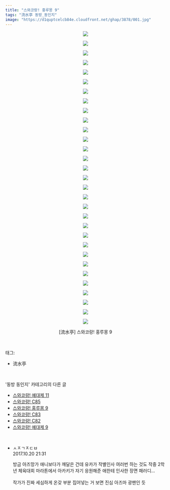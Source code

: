 ```yaml
---
title: "스와코랑! 홍루몽 9"
tags: "流水亭 동방_동인지"
image: "https://d1quptcelcb84e.cloudfront.net/ghap/3878/001.jpg"
---
```

<div class="article">
<p style="text-align: center; clear: none; float: none;"><img src="{{ site.imgserver8 }}/ghap/3878/001.jpg"/></p>
<p style="text-align: center; clear: none; float: none;"><img src="{{ site.imgserver8 }}/ghap/3878/002.jpg"/></p>
<p style="text-align: center; clear: none; float: none;"><img src="{{ site.imgserver8 }}/ghap/3878/003.jpg"/></p>
<p style="text-align: center; clear: none; float: none;"><img src="{{ site.imgserver8 }}/ghap/3878/004.jpg"/></p>
<p style="text-align: center; clear: none; float: none;"><img src="{{ site.imgserver8 }}/ghap/3878/005.jpg"/></p>
<p style="text-align: center; clear: none; float: none;"><img src="{{ site.imgserver8 }}/ghap/3878/006.jpg"/></p>
<p style="text-align: center; clear: none; float: none;"><img src="{{ site.imgserver8 }}/ghap/3878/007.jpg"/></p>
<p style="text-align: center; clear: none; float: none;"><img src="{{ site.imgserver8 }}/ghap/3878/008.jpg"/></p>
<p style="text-align: center; clear: none; float: none;"><img src="{{ site.imgserver8 }}/ghap/3878/009.jpg"/></p>
<p style="text-align: center; clear: none; float: none;"><img src="{{ site.imgserver8 }}/ghap/3878/010.jpg"/></p>
<p style="text-align: center; clear: none; float: none;"><img src="{{ site.imgserver8 }}/ghap/3878/011.jpg"/></p>
<p style="text-align: center; clear: none; float: none;"><img src="{{ site.imgserver8 }}/ghap/3878/012.jpg"/></p>
<p style="text-align: center; clear: none; float: none;"><img src="{{ site.imgserver8 }}/ghap/3878/013.jpg"/></p>
<p style="text-align: center; clear: none; float: none;"><img src="{{ site.imgserver8 }}/ghap/3878/014.jpg"/></p>
<p style="text-align: center; clear: none; float: none;"><img src="{{ site.imgserver8 }}/ghap/3878/015.jpg"/></p>
<p style="text-align: center; clear: none; float: none;"><img src="{{ site.imgserver8 }}/ghap/3878/016.jpg"/></p>
<p style="text-align: center; clear: none; float: none;"><img src="{{ site.imgserver8 }}/ghap/3878/017.jpg"/></p>
<p style="text-align: center; clear: none; float: none;"><img src="{{ site.imgserver8 }}/ghap/3878/018.jpg"/></p>
<p style="text-align: center; clear: none; float: none;"><img src="{{ site.imgserver8 }}/ghap/3878/019.jpg"/></p>
<p style="text-align: center; clear: none; float: none;"><img src="{{ site.imgserver8 }}/ghap/3878/020.jpg"/></p>
<p style="text-align: center; clear: none; float: none;"><img src="{{ site.imgserver8 }}/ghap/3878/021.jpg"/></p>
<p style="text-align: center; clear: none; float: none;"><img src="{{ site.imgserver8 }}/ghap/3878/022.jpg"/></p>
<p style="text-align: center; clear: none; float: none;"><img src="{{ site.imgserver8 }}/ghap/3878/023.jpg"/></p>
<p style="text-align: center; clear: none; float: none;"><img src="{{ site.imgserver8 }}/ghap/3878/024.jpg"/></p>
<p style="text-align: center; clear: none; float: none;"><img src="{{ site.imgserver8 }}/ghap/3878/025.jpg"/></p>
<p style="text-align: center; clear: none; float: none;"><img src="{{ site.imgserver8 }}/ghap/3878/026.jpg"/></p>
<p style="text-align: center; clear: none; float: none;"><img src="{{ site.imgserver8 }}/ghap/3878/027.jpg"/></p>
<p style="text-align: center; clear: none; float: none;"><img src="{{ site.imgserver8 }}/ghap/3878/028.jpg"/></p>
<p style="text-align: center; clear: none; float: none;"><img src="{{ site.imgserver8 }}/ghap/3878/029.jpg"/></p>
<p style="text-align: center; clear: none; float: none;"><img src="{{ site.imgserver8 }}/ghap/3878/030.jpg"/></p>
<p style="text-align: center; clear: none; float: none;"><img src="{{ site.imgserver8 }}/ghap/3878/031.jpg"/></p>
<p style="text-align: center; clear: none; float: none;">[流水亭] 스와코랑! 홍루몽 9</p>
</div><br/>
<div class="tagTrail">
<p>태그: </p>
<ul>
<li>流水亭</li>
</ul>
</div><br/>
<div class="another">
<p>'동방 동인지' 카테고리의 다른 글</p>
<ul>
<li><a href="/ghap_3880">스와코랑! 예대제 11</a></li>
<li><a href="/ghap_3879">스와코랑! C85</a></li>
<li><a href="/ghap_3878">스와코랑! 홍루몽 9</a></li>
<li><a href="/ghap_3877">스와코랑! C83</a></li>
<li><a href="/ghap_3876">스와코랑! C82</a></li>
<li><a href="/ghap_3875">스와코랑! 예대제 9</a></li>
</ul>
</div><br/>
<div class="cb_module cb_fluid">
<div class="cb_wrt cb_profile">
<div class="comment">
<ul>
<li class="cb_thumb_off" id="comment15110482">
<div class="cb_comment_area">
<div class="cb_info_area">
<div class="cb_section">
<span class="cb_nick_name">ㅅㅈㄱㅈㄷㅂ</span>
</div>
<div class="cb_section">
<span class="cb_date">2017.10.20 21:31 </span>
</div>
</div>
<div class="cb_dsc_comment">
<p class="cb_dsc">
											방금 아즈망가 애니보다가 깨달은 건데 유카가 작별인사 여러번 하는 것도 작중 2학년 체육대회 마라톤에서 아카키가 자기 응원해준 애한테 인사한 장면 패러디...<br/>
<br/>
작가가 진짜 세심하게 온갖 부분 집어넣는 거 보면 진심 아즈마 광팬인 듯
										</p>
</div>
</div></li>
</ul>
</div>
</div><!-- commentList close -->
</div><br/>
